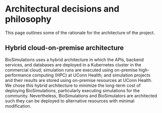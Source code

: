 # Architectural decisions and philosophy

This page outlines some of the rationale for the architecture of the project.

## Hybrid cloud-on-premise architecture

BioSimulations uses a hybrid architecture in which the APIs, backend services, and databases are deployed in a Kubernetes cluster in the commercial cloud; simulation runs are executed using on-premise high-performance computing (HPC) at UConn Health; and simulation projects and their results are stored using on-premise resources at UConn Health. We chose this hybrid architecture to minimize the long-term cost of deploying BioSimulations, particularly executing simulations for the community. Nevertheless, BioSimulations and BioSimulators are architected such they can be deployed to alternative resources with minimal modification.
